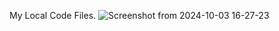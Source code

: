My Local Code Files.
![Screenshot from 2024-10-03 16-27-23](https://github.com/user-attachments/assets/420d9d33-0eee-4e43-87d4-36055d4bf1da)
